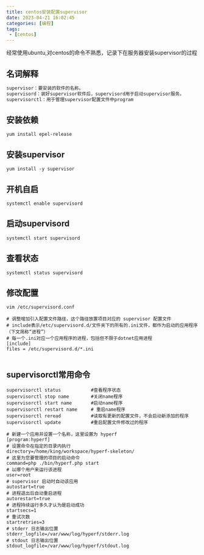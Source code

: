 ```yaml
---
title: centos安装配置supervisor
date: 2023-04-21 16:02:45
categories: [编程]
tags:
 - [centos]
---
```


经常使用ubuntu,对centos的命令不熟悉，记录下在服务器安装supervisor的过程

<!-- more -->

## 名词解释

```javascript
supervisor：要安装的软件的名称。
supervisord：装好supervisor软件后，supervisord用于启动supervisor服务。
supervisorctl：用于管理supervisor配置文件中program

```

## 安装依赖

```
yum install epel-release

```

## 安装supervisor

```
yum install -y supervisor

```

## 开机自启

```
systemctl enable supervisord

```

## 启动supervisord

```
systemctl start supervisord

```

## 查看状态

    systemctl status supervisord

## 修改配置

```
vim /etc/supervisord.conf

```

```
# 调整增加引入配置文件路径，这个路径放置项目对应的 supervisor 配置文件
# include表示/etc/supervisord.d/文件夹下的所有的.ini文件，都作为启动的应用程序（下文简称“进程”）
# 每一个.ini对应一个应用程序的进程，包括但不限于dotnet应用进程
[include]
files = /etc/supervisord.d/*.ini


```

## supervisorctl常用命令

    supervisorctl status           #查看程序状态
    supervisorctl stop name        #关闭name程序
    supervisorctl start name       #启动name程序
    supervisorctl restart name     # 重启name程序
    supervisorctl reread           #读取有更新的配置文件，不会启动新添加的程序
    supervisorctl update           #重启配置文件修改过的程序

```
# 新建一个应用并设置一个名称，这里设置为 hyperf
[program:hyperf]
# 设置命令在指定的目录内执行
directory=/home/king/workspace/hyperf-skeleton/
# 这里为您要管理的项目的启动命令
command=php ./bin/hyperf.php start
# 以哪个用户来运行该进程
user=root
# supervisor 启动时自动该应用
autostart=true
# 进程退出后自动重启进程
autorestart=true
# 进程持续运行多久才认为是启动成功
startsecs=1
# 重试次数
startretries=3
# stderr 日志输出位置
stderr_logfile=/var/www/log/hyperf/stderr.log
# stdout 日志输出位置
stdout_logfile=/var/www/log/hyperf/stdout.log
```


